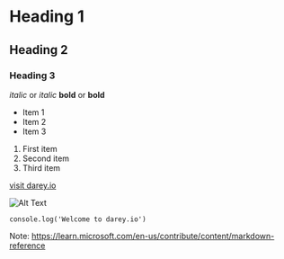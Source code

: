 # Heading 1

## Heading 2

### Heading 3

_italic_ or _italic_
**bold** or **bold**

- Item 1
- Item 2
- Item 3

1. First item
2. Second item
3. Third item

[visit darey.io](https://www.darey.io)

![Alt Text](https://example.com/image.jpg)

`console.log('Welcome to darey.io')`


Note: https://learn.microsoft.com/en-us/contribute/content/markdown-reference